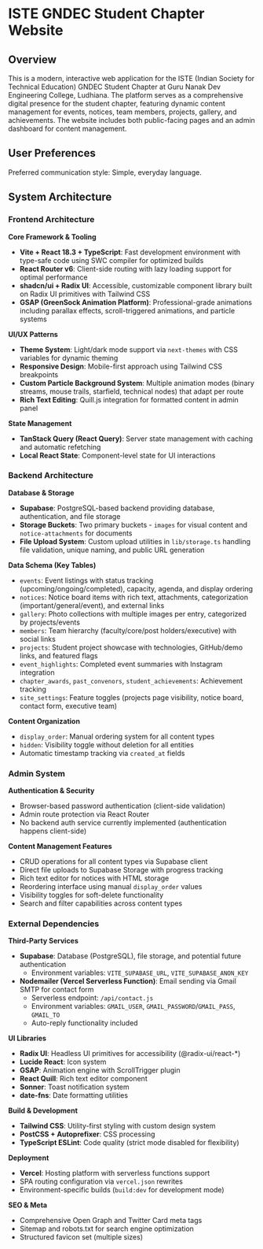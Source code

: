 # ISTE GNDEC Student Chapter Website

## Overview

This is a modern, interactive web application for the ISTE (Indian Society for Technical Education) GNDEC Student Chapter at Guru Nanak Dev Engineering College, Ludhiana. The platform serves as a comprehensive digital presence for the student chapter, featuring dynamic content management for events, notices, team members, projects, gallery, and achievements. The website includes both public-facing pages and an admin dashboard for content management.

## User Preferences

Preferred communication style: Simple, everyday language.

## System Architecture

### Frontend Architecture

**Core Framework & Tooling**
- **Vite + React 18.3 + TypeScript**: Fast development environment with type-safe code using SWC compiler for optimized builds
- **React Router v6**: Client-side routing with lazy loading support for optimal performance
- **shadcn/ui + Radix UI**: Accessible, customizable component library built on Radix UI primitives with Tailwind CSS
- **GSAP (GreenSock Animation Platform)**: Professional-grade animations including parallax effects, scroll-triggered animations, and particle systems

**UI/UX Patterns**
- **Theme System**: Light/dark mode support via `next-themes` with CSS variables for dynamic theming
- **Responsive Design**: Mobile-first approach using Tailwind CSS breakpoints
- **Custom Particle Background System**: Multiple animation modes (binary streams, mouse trails, starfield, technical nodes) that adapt per route
- **Rich Text Editing**: Quill.js integration for formatted content in admin panel

**State Management**
- **TanStack Query (React Query)**: Server state management with caching and automatic refetching
- **Local React State**: Component-level state for UI interactions

### Backend Architecture

**Database & Storage**
- **Supabase**: PostgreSQL-based backend providing database, authentication, and file storage
- **Storage Buckets**: Two primary buckets - `images` for visual content and `notice-attachments` for documents
- **File Upload System**: Custom upload utilities in `lib/storage.ts` handling file validation, unique naming, and public URL generation

**Data Schema (Key Tables)**
- `events`: Event listings with status tracking (upcoming/ongoing/completed), capacity, agenda, and display ordering
- `notices`: Notice board items with rich text, attachments, categorization (important/general/event), and external links
- `gallery`: Photo collections with multiple images per entry, categorized by projects/events
- `members`: Team hierarchy (faculty/core/post holders/executive) with social links
- `projects`: Student project showcase with technologies, GitHub/demo links, and featured flags
- `event_highlights`: Completed event summaries with Instagram integration
- `chapter_awards`, `past_convenors`, `student_achievements`: Achievement tracking
- `site_settings`: Feature toggles (projects page visibility, notice board, contact form, executive team)

**Content Organization**
- `display_order`: Manual ordering system for all content types
- `hidden`: Visibility toggle without deletion for all entities
- Automatic timestamp tracking via `created_at` fields

### Admin System

**Authentication & Security**
- Browser-based password authentication (client-side validation)
- Admin route protection via React Router
- No backend auth service currently implemented (authentication happens client-side)

**Content Management Features**
- CRUD operations for all content types via Supabase client
- Direct file uploads to Supabase Storage with progress tracking
- Rich text editor for notices with HTML storage
- Reordering interface using manual `display_order` values
- Visibility toggles for soft-delete functionality
- Search and filter capabilities across content types

### External Dependencies

**Third-Party Services**
- **Supabase**: Database (PostgreSQL), file storage, and potential future authentication
  - Environment variables: `VITE_SUPABASE_URL`, `VITE_SUPABASE_ANON_KEY`
- **Nodemailer (Vercel Serverless Function)**: Email sending via Gmail SMTP for contact form
  - Serverless endpoint: `/api/contact.js`
  - Environment variables: `GMAIL_USER`, `GMAIL_PASSWORD`/`GMAIL_PASS`, `GMAIL_TO`
  - Auto-reply functionality included

**UI Libraries**
- **Radix UI**: Headless UI primitives for accessibility (@radix-ui/react-*)
- **Lucide React**: Icon system
- **GSAP**: Animation engine with ScrollTrigger plugin
- **React Quill**: Rich text editor component
- **Sonner**: Toast notification system
- **date-fns**: Date formatting utilities

**Build & Development**
- **Tailwind CSS**: Utility-first styling with custom design system
- **PostCSS + Autoprefixer**: CSS processing
- **TypeScript ESLint**: Code quality (strict mode disabled for flexibility)

**Deployment**
- **Vercel**: Hosting platform with serverless functions support
- SPA routing configuration via `vercel.json` rewrites
- Environment-specific builds (`build:dev` for development mode)

**SEO & Meta**
- Comprehensive Open Graph and Twitter Card meta tags
- Sitemap and robots.txt for search engine optimization
- Structured favicon set (multiple sizes)